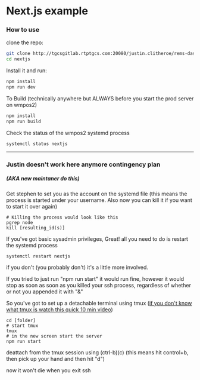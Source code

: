 # Next.js example

### How to use

clone the repo:

```sh
git clone http://tgcsgitlab.rtptgcs.com:20080/justin.clitheroe/rems-dashboard.git
cd nextjs
```

Install it and run:

```sh
npm install
npm run dev
```

To Build (technically anywhere but ALWAYS before you start the prod server on wmpos2)

```sh
npm install
npm run build
```

Check the status of the wmpos2 systemd process

```shell script
systemctl status nextjs
```

---

### Justin doesn't work here anymore contingency plan

##### (AKA new maintaner do this)

Get stephen to set you as the account on the systemd file (this means the process is started under your username. Also now you can kill it if you want to start it over again)

```shell script
# Killing the process would look like this
pgrep node
kill [resulting_id(s)]
```

If you've got basic sysadmin privileges, Great! all you need to do is restart the systemd process

```shell script
systemctl restart nextjs
```

if you don't (you probably don't) it's a little more involved.

If you tried to just run "npm run start" it would run
fine, however it would stop as soon as soon as you killed your ssh process, regardless of whether or not you appended it with "&"

So you've got to set up a detachable terminal using tmux ([if you don't know what tmux is watch this quick 10 min video](https://www.youtube.com/watch?v=BHhA_ZKjyxo))

```shell script
cd [folder]
# start tmux
tmux
# in the new screen start the server
npm run start
```

deattach from the tmux session using (ctrl-b)(c) (this means hit control+b, then pick up your hand and then hit "d")

now it won't die when you exit ssh
